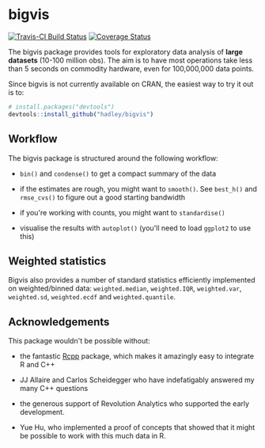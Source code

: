 # bigvis

[![Travis-CI Build Status](https://travis-ci.org/hadley/bigvis.svg?branch=master)](https://travis-ci.org/hadley/bigvis)
[![Coverage Status](https://img.shields.io/codecov/c/github/hadley/bigvis/master.svg)](https://codecov.io/github/hadley/bigvis?branch=master)

The bigvis package provides tools for exploratory data analysis of __large datasets__ (10-100 million obs). The aim is to have most operations take less than 5 seconds on commodity hardware, even for 100,000,000 data points.

Since bigvis is not currently available on CRAN, the easiest way to try it out is to:

```R
# install.packages("devtools")
devtools::install_github("hadley/bigvis")
```

## Workflow

The bigvis package is structured around the following workflow:

* `bin()` and `condense()` to get a compact summary of the data

* if the estimates are rough, you might want to `smooth()`. See `best_h()` and `rmse_cvs()` to figure out a good starting bandwidth

* if you're working with counts, you might want to `standardise()`

* visualise the results with `autoplot()` (you'll need to load `ggplot2` to use this)

## Weighted statistics

Bigvis also provides a number of standard statistics efficiently implemented on weighted/binned data: `weighted.median`, `weighted.IQR`, `weighted.var`, `weighted.sd`, `weighted.ecdf` and `weighted.quantile`. 

## Acknowledgements

This package wouldn't be possible without:

* the fantastic [Rcpp](http://dirk.eddelbuettel.com/code/rcpp.html) package, which makes it amazingly easy to integrate R and C++

* JJ Allaire and Carlos Scheidegger who have indefatigably answered my many C++ questions

* the generous support of Revolution Analytics who supported the early development.

* Yue Hu, who implemented a proof of concepts that showed that it might be possible to work with this much data in R.
